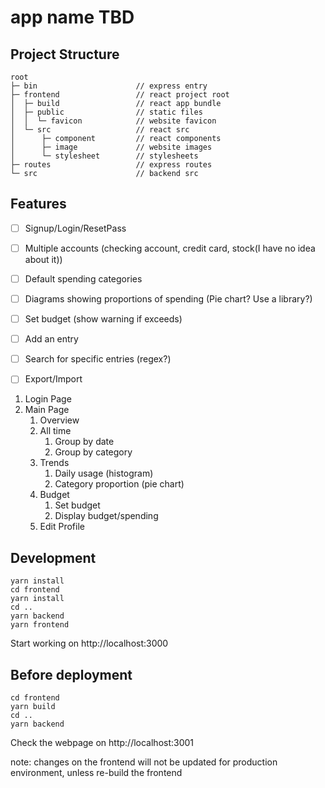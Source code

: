 # app name TBD

## Project Structure

```
root
├─ bin                      // express entry
├─ frontend                 // react project root
│  ├─ build                 // react app bundle
│  ├─ public                // static files
│  │  └─ favicon            // website favicon
│  └─ src                   // react src
│      ├─ component         // react components
│      ├─ image             // website images
│      └─ stylesheet        // stylesheets
├─ routes                   // express routes
└─ src                      // backend src
```

## Features

- [ ] Signup/Login/ResetPass
- [ ] Multiple accounts (checking account, credit card, stock(I have no idea about it))  
- [ ] Default spending categories
- [ ] Diagrams showing proportions of spending (Pie chart? Use a library?)
- [ ] Set budget (show warning if exceeds)
- [ ] Add an entry  
- [ ] Search for specific entries (regex?)
- [ ] Export/Import


1. Login Page
2. Main Page
    1. Overview
    2. All time
        1. Group by date
        2. Group by category
    3. Trends
        1. Daily usage (histogram)
        2. Category proportion (pie chart)
    4. Budget
        1. Set budget
        2. Display budget/spending
    5. Edit Profile



## Development
```
yarn install
cd frontend
yarn install
cd ..
yarn backend
yarn frontend
```
Start working on http://localhost:3000

## Before deployment
```
cd frontend
yarn build
cd ..
yarn backend
```
Check the webpage on http://localhost:3001 

note: changes on the frontend will not be updated for production environment, unless re-build the frontend
